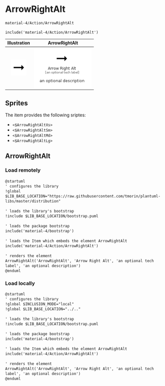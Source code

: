 # ArrowRightAlt


```text
material-4/Action/ArrowRightAlt
```

```text
include('material-4/Action/ArrowRightAlt')
```



| Illustration | ArrowRightAlt |
| :---: | :---: |
| ![illustration for Illustration](../../material-4/Action/ArrowRightAlt.png) | ![illustration for ArrowRightAlt](../../material-4/Action/ArrowRightAlt.Local.png) |



## Sprites
The item provides the following sriptes:

- `<$ArrowRightAltXs>`
- `<$ArrowRightAltSm>`
- `<$ArrowRightAltMd>`
- `<$ArrowRightAltLg>`





## ArrowRightAlt

### Load remotely
```plantuml
@startuml
' configures the library
!global $LIB_BASE_LOCATION="https://raw.githubusercontent.com/tmorin/plantuml-libs/master/distribution"

' loads the library's bootstrap
!include $LIB_BASE_LOCATION/bootstrap.puml

' loads the package bootstrap
include('material-4/bootstrap')

' loads the Item which embeds the element ArrowRightAlt
include('material-4/Action/ArrowRightAlt')

' renders the element
ArrowRightAlt('ArrowRightAlt', 'Arrow Right Alt', 'an optional tech label', 'an optional description')
@enduml
```

### Load locally
```plantuml
@startuml
' configures the library
!global $INCLUSION_MODE="local"
!global $LIB_BASE_LOCATION="../.."

' loads the library's bootstrap
!include $LIB_BASE_LOCATION/bootstrap.puml

' loads the package bootstrap
include('material-4/bootstrap')

' loads the Item which embeds the element ArrowRightAlt
include('material-4/Action/ArrowRightAlt')

' renders the element
ArrowRightAlt('ArrowRightAlt', 'Arrow Right Alt', 'an optional tech label', 'an optional description')
@enduml
```


